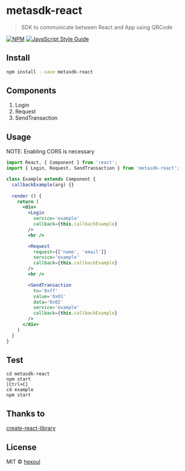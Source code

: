 # metasdk-react

> SDK to communicate between React and App using QRCode

[![NPM](https://img.shields.io/npm/v/metasdk-react.svg)](https://www.npmjs.com/package/metasdk-react) [![JavaScript Style Guide](https://img.shields.io/badge/code_style-standard-brightgreen.svg)](https://standardjs.com)

## Install

```bash
npm install --save metasdk-react
```

## Components

1. Login
2. Request
2. SendTransaction

## Usage

NOTE: Enabling CORS is necessary

```jsx
import React, { Component } from 'react';
import { Login, Request, SendTransaction } from 'metasdk-react';

class Example extends Component {
  callbackExample(arg) {}
  
  render () {
    return (
      <div>
        <Login
          service='example'
          callback={this.callbackExample}
        />
        <hr />

        <Request
          request={['name', 'email']}
          service='example'
          callback={this.callbackExample}
        />
        <hr />

        <SendTransaction
          to='0xff'
          value='0x01'
          data='0x02'
          service='example'
          callback={this.callbackExample}
        />
      </div>
    )
  }
}
```

## Test
```
cd metasdk-react
npm start
[Ctrl+C]
cd example
npm start
```

## Thanks to
[create-react-library](https://www.npmjs.com/package/create-react-library)

## License

MIT © [hexoul](https://github.com/hexoul)
